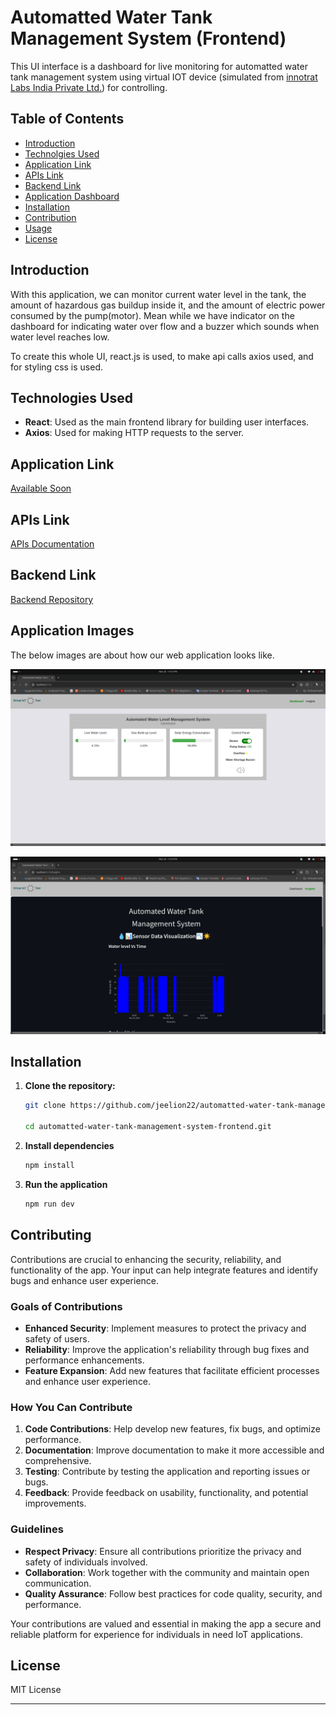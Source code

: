 # Automatted Water Tank Management System (Frontend)

This UI interface is a dashboard for live monitoring for automatted water tank management system using virtual IOT device (simulated from [innotrat Labs India Private Ltd.](https://innotrat.com/)) for controlling.

## Table of Contents

- [Introduction](#introduction)
- [Technolgies Used](#technologies-used)
- [Application Link](#application-link)
- [APIs Link](#apis-link)
- [Backend Link](#backend-link)
- [Application Dashboard](#application-images)
- [Installation](#installation)
- [Contribution](#contributing)
- [Usage](#usage)
- [License](#license)

## Introduction

With this application, we can monitor current water level in the tank, the amount of hazardous gas buildup inside it, and the amount of electric power consumed by the pump(motor). Mean while we have indicator on the dashboard for indicating water over flow and a buzzer which sounds when water level reaches low.

To create this whole UI, react.js is used, to make api calls axios used, and for styling css is used.

## Technologies Used

- **React**: Used as the main frontend library for building user interfaces.
- **Axios**: Used for making HTTP requests to the server.

## Application Link

[Available Soon](#solution1.innotrat.in)

## APIs Link

[APIs Documentation](https://documenter.getpostman.com/view/21877600/2sAYBUCXA8)

## Backend Link

[Backend Repository](https://github.com/jeelion22/automatted-water-tank-management-system-backend)

## Application Images

The below images are about how our web application looks like.

![dashboard](/src/assets/dashboard.png)

![insights](/src/assets/insights.png)

## Installation

1. **Clone the repository:**

   ```bash
   git clone https://github.com/jeelion22/automatted-water-tank-management-system-frontend.git

   cd automatted-water-tank-management-system-frontend.git

   ```

2. **Install dependencies**

   ```bash
   npm install

   ```

3. **Run the application**
   ```bash
   npm run dev
   ```

## Contributing

Contributions are crucial to enhancing the security, reliability, and functionality of the app. Your input can help integrate features and identify bugs and enhance user experience.

### Goals of Contributions

- **Enhanced Security**: Implement measures to protect the privacy and safety of users.
- **Reliability**: Improve the application's reliability through bug fixes and performance enhancements.
- **Feature Expansion**: Add new features that facilitate efficient processes and enhance user experience.

### How You Can Contribute

1. **Code Contributions**: Help develop new features, fix bugs, and optimize performance.
2. **Documentation**: Improve documentation to make it more accessible and comprehensive.
3. **Testing**: Contribute by testing the application and reporting issues or bugs.
4. **Feedback**: Provide feedback on usability, functionality, and potential improvements.

### Guidelines

- **Respect Privacy**: Ensure all contributions prioritize the privacy and safety of individuals involved.
- **Collaboration**: Work together with the community and maintain open communication.
- **Quality Assurance**: Follow best practices for code quality, security, and performance.

Your contributions are valued and essential in making the app a secure and reliable platform for experience for individuals in need IoT applications.

## License

MIT License

---
